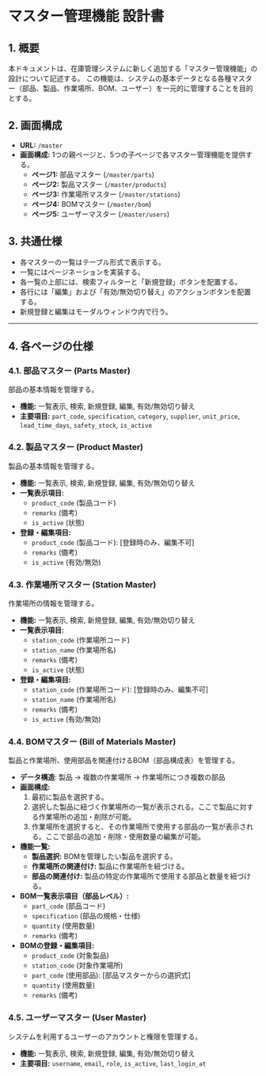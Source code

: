 # マスター管理機能 設計書

## 1. 概要
本ドキュメントは、在庫管理システムに新しく追加する「マスター管理機能」の設計について記述する。
この機能は、システムの基本データとなる各種マスター（部品、製品、作業場所、BOM、ユーザー）を一元的に管理することを目的とする。

## 2. 画面構成
- **URL:** `/master`
- **画面構成:** 1つの親ページと、5つの子ページで各マスター管理機能を提供する。
  - **ページ1:** 部品マスター (`/master/parts`)
  - **ページ2:** 製品マスター (`/master/products`)
  - **ページ3:** 作業場所マスター (`/master/stations`)
  - **ページ4:** BOMマスター (`/master/bom`)
  - **ページ5:** ユーザーマスター (`/master/users`)

## 3. 共通仕様
- 各マスターの一覧はテーブル形式で表示する。
- 一覧にはページネーションを実装する。
- 各一覧の上部には、検索フィルターと「新規登録」ボタンを配置する。
- 各行には「編集」および「有効/無効切り替え」のアクションボタンを配置する。
- 新規登録と編集はモーダルウィンドウ内で行う。

---

## 4. 各ページの仕様

### 4.1. 部品マスター (Parts Master)
部品の基本情報を管理する。
- **機能:** 一覧表示, 検索, 新規登録, 編集, 有効/無効切り替え
- **主要項目:** `part_code`, `specification`, `category`, `supplier`, `unit_price`, `lead_time_days`, `safety_stock`, `is_active`

### 4.2. 製品マスター (Product Master)
製品の基本情報を管理する。
- **機能:** 一覧表示, 検索, 新規登録, 編集, 有効/無効切り替え
- **一覧表示項目:**
  - `product_code` (製品コード)
  - `remarks` (備考)
  - `is_active` (状態)
- **登録・編集項目:**
  - `product_code` (製品コード): [登録時のみ、編集不可]
  - `remarks` (備考)
  - `is_active` (有効/無効)

### 4.3. 作業場所マスター (Station Master)
作業場所の情報を管理する。
- **機能:** 一覧表示, 検索, 新規登録, 編集, 有効/無効切り替え
- **一覧表示項目:**
  - `station_code` (作業場所コード)
  - `station_name` (作業場所名)
  - `remarks` (備考)
  - `is_active` (状態)
- **登録・編集項目:**
  - `station_code` (作業場所コード): [登録時のみ、編集不可]
  - `station_name` (作業場所名)
  - `remarks` (備考)
  - `is_active` (有効/無効)

### 4.4. BOMマスター (Bill of Materials Master)
製品と作業場所、使用部品を関連付けるBOM（部品構成表）を管理する。
- **データ構造**: 製品 → 複数の作業場所 → 作業場所につき複数の部品
- **画面構成:**
  1.  最初に製品を選択する。
  2.  選択した製品に紐づく作業場所の一覧が表示される。ここで製品に対する作業場所の追加・削除が可能。
  3.  作業場所を選択すると、その作業場所で使用する部品の一覧が表示される。ここで部品の追加・削除・使用数量の編集が可能。
- **機能一覧:**
  - **製品選択:** BOMを管理したい製品を選択する。
  - **作業場所の関連付け:** 製品に作業場所を紐づける。
  - **部品の関連付け:** 製品の特定の作業場所で使用する部品と数量を紐づける。
- **BOM一覧表示項目（部品レベル）:**
  - `part_code` (部品コード)
  - `specification` (部品の規格・仕様)
  - `quantity` (使用数量)
  - `remarks` (備考)
- **BOMの登録・編集項目:**
  - `product_code` (対象製品)
  - `station_code` (対象作業場所)
  - `part_code` (使用部品): [部品マスターからの選択式]
  - `quantity` (使用数量)
  - `remarks` (備考)

### 4.5. ユーザーマスター (User Master)
システムを利用するユーザーのアカウントと権限を管理する。
- **機能:** 一覧表示, 検索, 新規登録, 編集, 有効/無効切り替え
- **主要項目:** `username`, `email`, `role`, `is_active`, `last_login_at`